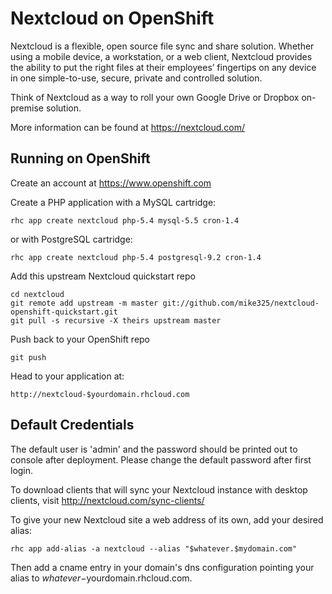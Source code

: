 Nextcloud on OpenShift
=========================

Nextcloud is a flexible, open source file sync and share solution. Whether using a mobile device, a workstation, or a web client, Nextcloud provides the ability to put the right files at their employees’ fingertips on any device in one simple-to-use, secure, private and controlled solution.

Think of Nextcloud as a way to roll your own Google Drive or Dropbox on-premise solution.

More information can be found at https://nextcloud.com/

Running on OpenShift
--------------------

Create an account at https://www.openshift.com

Create a PHP application with a MySQL cartridge:

	rhc app create nextcloud php-5.4 mysql-5.5 cron-1.4

or with PostgreSQL cartridge:

	rhc app create nextcloud php-5.4 postgresql-9.2 cron-1.4

Add this upstream Nextcloud quickstart repo

	cd nextcloud
	git remote add upstream -m master git://github.com/mike325/nextcloud-openshift-quickstart.git
	git pull -s recursive -X theirs upstream master

Push back to your OpenShift repo

	git push        

Head to your application at:

	http://nextcloud-$yourdomain.rhcloud.com

Default Credentials
-------------------

The default user is 'admin' and the password should be printed out to console
after deployment. Please change the default password after first login.

To download clients that will sync your Nextcloud instance with desktop clients, visit http://nextcloud.com/sync-clients/

To give your new Nextcloud site a web address of its own, add your desired alias:

	rhc app add-alias -a nextcloud --alias "$whatever.$mydomain.com"

Then add a cname entry in your domain's dns configuration pointing your alias to $whatever-$yourdomain.rhcloud.com.

